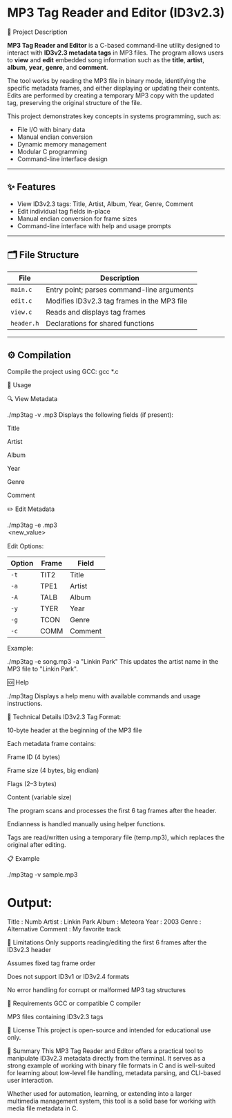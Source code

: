 # MP3 Tag Reader and Editor (ID3v2.3)

📄 Project Description

**MP3 Tag Reader and Editor** is a C-based command-line utility designed to interact with **ID3v2.3 metadata tags** in MP3 files. The program allows users to **view** and **edit** embedded song information such as the **title**, **artist**, **album**, **year**, **genre**, and **comment**.

The tool works by reading the MP3 file in binary mode, identifying the specific metadata frames, and either displaying or updating their contents. Edits are performed by creating a temporary MP3 copy with the updated tag, preserving the original structure of the file.

This project demonstrates key concepts in systems programming, such as:

- File I/O with binary data
- Manual endian conversion
- Dynamic memory management
- Modular C programming
- Command-line interface design

---

## ✨ Features

- View ID3v2.3 tags: Title, Artist, Album, Year, Genre, Comment
- Edit individual tag fields in-place
- Manual endian conversion for frame sizes
- Command-line interface with help and usage prompts

---

## 🗂️ File Structure

| File         | Description                                      |
|--------------|--------------------------------------------------|
| `main.c`     | Entry point; parses command-line arguments       |
| `edit.c`     | Modifies ID3v2.3 tag frames in the MP3 file      |
| `view.c`     | Reads and displays tag frames                    |
| `header.h`   | Declarations for shared functions                |

---

## ⚙️ Compilation

Compile the project using GCC:
gcc *.c


🚀 Usage

🔍 View Metadata

./mp3tag -v <filename>.mp3
Displays the following fields (if present):

Title

Artist

Album

Year

Genre

Comment


✏️ Edit Metadata

./mp3tag -e <filename>.mp3 <option> <new_value>

Edit Options:

| Option | Frame | Field   |
| ------ | ----- | ------- |
| `-t`   | TIT2  | Title   |
| `-a`   | TPE1  | Artist  |
| `-A`   | TALB  | Album   |
| `-y`   | TYER  | Year    |
| `-g`   | TCON  | Genre   |
| `-c`   | COMM  | Comment |


Example:

./mp3tag -e song.mp3 -a "Linkin Park"
This updates the artist name in the MP3 file to "Linkin Park".

🆘 Help

./mp3tag
Displays a help menu with available commands and usage instructions.

🧠 Technical Details
ID3v2.3 Tag Format:

10-byte header at the beginning of the MP3 file

Each metadata frame contains:

Frame ID (4 bytes)

Frame size (4 bytes, big endian)

Flags (2–3 bytes)

Content (variable size)

The program scans and processes the first 6 tag frames after the header.

Endianness is handled manually using helper functions.

Tags are read/written using a temporary file (temp.mp3), which replaces the original after editing.

📋 Example

./mp3tag -v sample.mp3

# Output:
Title   :   Numb
Artist  :   Linkin Park
Album   :   Meteora
Year    :   2003
Genre   :   Alternative
Comment :   My favorite track

🚧 Limitations
Only supports reading/editing the first 6 frames after the ID3v2.3 header

Assumes fixed tag frame order

Does not support ID3v1 or ID3v2.4 formats

No error handling for corrupt or malformed MP3 tag structures

📌 Requirements
GCC or compatible C compiler

MP3 files containing ID3v2.3 tags

📄 License
This project is open-source and intended for educational use only.

📝 Summary
This MP3 Tag Reader and Editor offers a practical tool to manipulate ID3v2.3 metadata directly from the terminal. It serves as a strong example of working with binary file formats in C and is well-suited for learning about low-level file handling, metadata parsing, and CLI-based user interaction.

Whether used for automation, learning, or extending into a larger multimedia management system, this tool is a solid base for working with media file metadata in C.